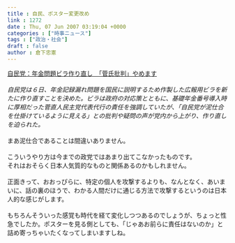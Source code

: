 ```yaml
---
title : 自民、ポスター変更改め
link : 1272
date : Thu, 07 Jun 2007 03:19:04 +0000
categories : ["時事ニュース"]
tags : ["政治・社会"]
draft : false
author : 倉下忠憲
---
```


<A HREF="http://www.mainichi-msn.co.jp/seiji/seitou/news/20070607k0000m010199000c.html" TARGET="_blank">自民党：年金問題ビラ作り直し　「菅氏批判」やめます</A><BR><BR><I>自民党は６日、年金記録漏れ問題を国民に説明するため作製した広報用ビラを新たに作り直すことを決めた。ビラは政府の対応策とともに、基礎年金番号導入時に厚相だった菅直人民主党代表代行の責任を強調していたが、「自民党が泥仕合を仕掛けているように見える」との批判や疑問の声が党内から上がり、作り直しを迫られた。</I><BR><BR>まあ泥仕合であることは間違いありません。<BR><BR>こういうやり方は今までの政党ではあまり出てこなかったものです。<BR>それはおそらく日本人気質的なものと関係あるのかもしれません。<BR><BR>正面きって、おおっぴらに、特定の個人を攻撃するよりも、なんとなく、あいまいに、話の裏のほうで、わかる人間だけに通じる方法で攻撃するというのは日本人的な感じがします。<BR><BR>もちろんそういった感覚も時代を経て変化しつつあるのでしょうが、ちょっと性急でしたか。ポスターを見る側としても、「じゃあお前らに責任はないのか」と詰め寄っちゃいたくなってしまいますしね。<br><br>
